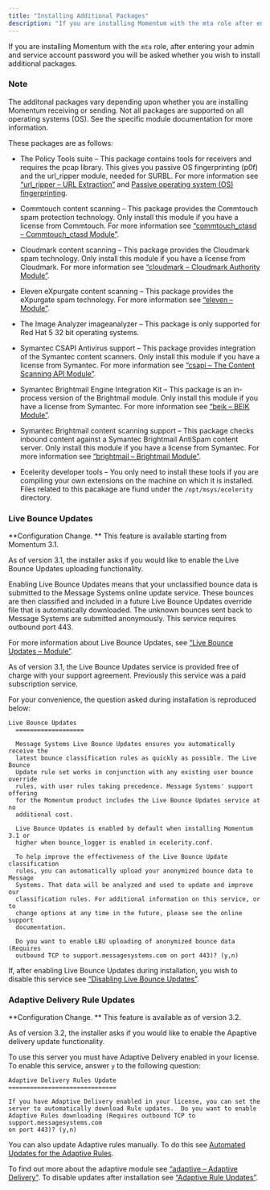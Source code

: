 ```yaml
---
title: "Installing Additional Packages"
description: "If you are installing Momentum with the mta role after entering your admin and service account password you will be asked whether you wish to install additional packages The additonal packages vary depending upon whether you are installing Momentum receiving or sending Not all packages are supported on all operating..."
---
```


If you are installing Momentum with the `mta` role, after entering your admin and service account password you will be asked whether you wish to install additional packages.

### Note

The additonal packages vary depending upon whether you are installing Momentum receiving or sending. Not all packages are supported on all operating systems (OS). See the specific module documentation for more information.

These packages are as follows:

*   The Policy Tools suite – This package contains tools for receivers and requires the pcap library. This gives you passive OS fingerprinting (p0f) and the url_ripper module, needed for SURBL. For more information see [“url_ripper – URL Extraction”](/momentum/3/3-reference/3-reference-modules-url-ripper) and [Passive operating system (OS) fingerprinting](glossary#gloss-p0f "Passive operating system (OS) fingerprinting").

*   Commtouch content scanning – This package provides the Commtouch spam protection technology. Only install this module if you have a license from Commtouch. For more information see [“commtouch_ctasd – Commtouch_ctasd Module”](/momentum/3/3-reference/3-reference-modules-commtouch).

*   Cloudmark content scanning – This package provides the Cloudmark spam technology. Only install this module if you have a license from Cloudmark. For more information see [“cloudmark – Cloudmark Authority Module”](/momentum/3/3-reference/3-reference-modules-cloudmark).

*   Eleven eXpurgate content scanning – This package provides the eXpurgate spam technology. For more information see [“eleven – Module”](/momentum/3/3-reference/3-reference-modules-eleven).

*   The Image Analyzer imageanalyzer – This package is only supported for Red Hat 5 32 bit operating systems.

*   Symantec CSAPI Antivirus support – This package provides integration of the Symantec content scanners. Only install this module if you have a license from Symantec. For more information see [“csapi – The Content Scanning API Module”](/momentum/3/3-reference/3-reference-modules-csapi).

*   Symantec Brightmail Engine Integration Kit – This package is an in-process version of the Brightmail module. Only install this module if you have a license from Symantec. For more information see [“beik – BEIK Module”](/momentum/3/3-reference/3-reference-modules-beik).

*   Symantec Brightmail content scanning support – This package checks inbound content against a Symantec Brightmail AntiSpam content server. Only install this module if you have a license from Symantec. For more information see [“brightmail – Brightmail Module”](/momentum/3/3-reference/3-reference-modules-brightmail).

*   Ecelerity developer tools – You only need to install these tools if you are compiling your own extensions on the machine on which it is installed. Files related to this pacakage are fiund under the `/opt/msys/ecelerity` directory.

### <a name="install.additional.packages.lbu"></a> Live Bounce Updates

**Configuration Change. ** This feature is available starting from Momentum 3.1.

As of version 3.1, the installer asks if you would like to enable the Live Bounce Updates uploading functionality.

Enabling Live Bounce Updates means that your unclassified bounce data is submitted to the Message Systems online update service. These bounces are then classified and included in a future Live Bounce Updates override file that is automatically downloaded. The unknown bounces sent back to Message Systems are submitted anonymously. This service requires outbound port 443.

For more information about Live Bounce Updates, see [“Live Bounce Updates – Module”](/momentum/3/3-reference/3-reference-modules-live-bounce-updates).

As of version 3.1, the Live Bounce Updates service is provided free of charge with your support agreement. Previously this service was a paid subscription service.

For your convenience, the question asked during installation is reproduced below:

```
Live Bounce Updates
  ===================

  Message Systems Live Bounce Updates ensures you automatically receive the
  latest bounce classification rules as quickly as possible. The Live Bounce
  Update rule set works in conjunction with any existing user bounce override
  rules, with user rules taking precedence. Message Systems' support offering
  for the Momentum product includes the Live Bounce Updates service at no
  additional cost.

  Live Bounce Updates is enabled by default when installing Momentum 3.1 or
  higher when bounce_logger is enabled in ecelerity.conf.

  To help improve the effectiveness of the Live Bounce Update classification
  rules, you can automatically upload your anonymized bounce data to Message
  Systems. That data will be analyzed and used to update and improve our
  classification rules. For additional information on this service, or to
  change options at any time in the future, please see the online support
  documentation.

  Do you want to enable LBU uploading of anonymized bounce data (Requires
  outbound TCP to support.messagesystems.com on port 443)? (y,n)
```

If, after enabling Live Bounce Updates during installation, you wish to disable this service see [“Disabling Live Bounce Updates”](/momentum/3/3-reference/3-reference-modules-live-bounce-updates#modules.live.bounce.updates.disabling).

### <a name="install.additional.packages.adaptive.updates"></a> Adaptive Delivery Rule Updates

**Configuration Change. ** This feature is available as of version 3.2.

As of version 3.2, the installer asks if you would like to enable the Apaptive delivery update functionality.

To use this server you must have Adaptive Delivery enabled in your license. To enable this service, answer `y` to the following question:

```
Adaptive Delivery Rules Update
==============================

If you have Adaptive Delivery enabled in your license, you can set the
server to automatically download Rule updates.  Do you want to enable
Adaptive Rules downloading (Requires outbound TCP to support.messagesystems.com
on port 443)? (y,n)
```

You can also update Adaptive rules manually. To do this see [Automated Updates for the Adaptive Rules](/momentum/3/3-ad/ad-adaptive-update).

To find out more about the adaptive module see [“adaptive – Adaptive Delivery”](/momentum/3/3-reference/3-reference-modules-adaptive). To disable updates after installation see [“Adaptive Rule Updates”](/momentum/3/3-reference/3-reference-modules-live-bounce-updates#modules.live.updates.adaptive).